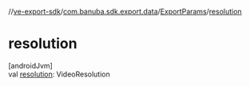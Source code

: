 //[ve-export-sdk](../../../index.md)/[com.banuba.sdk.export.data](../index.md)/[ExportParams](index.md)/[resolution](resolution.md)

# resolution

[androidJvm]\
val [resolution](resolution.md): VideoResolution
